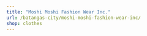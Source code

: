 ```yaml
---
title: "Moshi Moshi Fashion Wear Inc."
url: /batangas-city/moshi-moshi-fashion-wear-inc/
shop: clothes
---
```

